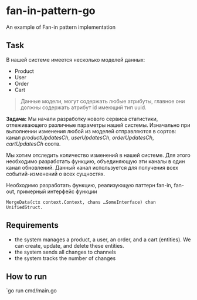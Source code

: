 # fan-in-pattern-go

An example of Fan-in pattern implementation

## Task

В нашей системе имеется несколько моделей данных:

- Product
- User
- Order
- Cart

> Данные модели, могут содержать любые атрибуты, главное они должны содержать атрибут id имеющий тип uuid.

**Задача:**
Мы начали разработку нового сервиса статистики, отлеживающего различные параметры нашей системы. Изначально при выполнении изменения любой из моделей отправляются в сортов: канал _productUpdatesCh_, _userUpdatesCh_, _orderUpdatesCh_, _cartUpdatesCh_ соотв.

Мы хотим отследить количество изменений в нашей системе. Для этого необходимо разработать функцию, объединяющую эти каналы в один канал обновлений. Данный канал используется для получения всех событий-изменений о всех сущностях.

Необходимо разработать функцию, реализующую паттерн fan-in, fan-out, примерный интерфейс функции

`MergeData(ctx context.Context, chans …SomeInterface) chan UnifiedStruct.`

## Requirements

- the system manages a product, a user, an order, and a cart (entities). We can create, update, and delete these entities.
- the system sends all changes to channels
- the system tracks the number of changes

## How to run

`go run cmd/main.go
